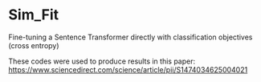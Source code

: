 # Sim_Fit
Fine-tuning a Sentence Transformer directly with classification objectives (cross entropy)

These codes were used to produce results in this paper:
https://www.sciencedirect.com/science/article/pii/S1474034625004021


